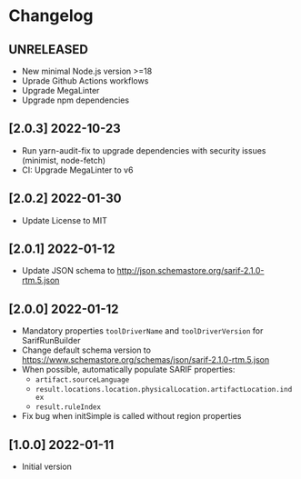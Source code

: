 # Changelog

## UNRELEASED

- New minimal Node.js version >=18
- Uprade Github Actions workflows
- Upgrade MegaLinter
- Upgrade npm dependencies

## [2.0.3] 2022-10-23

- Run yarn-audit-fix to upgrade dependencies with security issues (minimist, node-fetch)
- CI: Upgrade MegaLinter to v6

## [2.0.2] 2022-01-30

- Update License to MIT

## [2.0.1] 2022-01-12

- Update JSON schema to <http://json.schemastore.org/sarif-2.1.0-rtm.5.json>

## [2.0.0] 2022-01-12

- Mandatory properties `toolDriverName` and `toolDriverVersion` for SarifRunBuilder
- Change default schema version to <https://www.schemastore.org/schemas/json/sarif-2.1.0-rtm.5.json>
- When possible, automatically populate SARIF properties:
  - `artifact.sourceLanguage`
  - `result.locations.location.physicalLocation.artifactLocation.index`
  - `result.ruleIndex`
- Fix bug when initSimple is called without region properties

## [1.0.0] 2022-01-11

- Initial version
